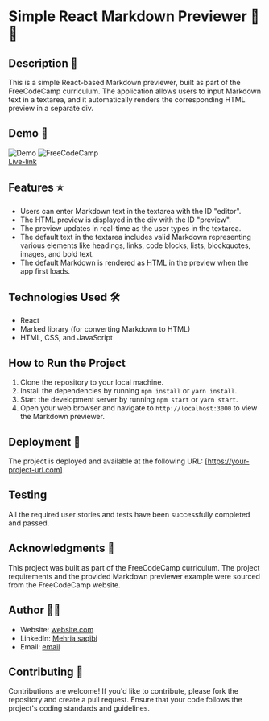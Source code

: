 # Simple React Markdown Previewer 🚀🚀

## Description 📝
This is a simple React-based Markdown previewer, built as part of the FreeCodeCamp curriculum. The application allows users to input Markdown text in a textarea, and it automatically renders the corresponding HTML preview in a separate div.


## Demo 📸


![Demo](./src/images/ran.png)
![FreeCodeCamp](./src/images/freecodecamp.png)
<br>
 [Live-link](https://66c0c47db5731c8f34cdbfdf--lucent-fox-8ac766.netlify.app/)

## Features ⭐
- Users can enter Markdown text in the textarea with the ID "editor".
- The HTML preview is displayed in the div with the ID "preview".
- The preview updates in real-time as the user types in the textarea.
- The default text in the textarea includes valid Markdown representing various elements like headings, links, code blocks, lists, blockquotes, images, and bold text.
- The default Markdown is rendered as HTML in the preview when the app first loads.

## Technologies Used 🛠️
- React
- Marked library (for converting Markdown to HTML)
- HTML, CSS, and JavaScript

## How to Run the Project
1. Clone the repository to your local machine.
2. Install the dependencies by running `npm install` or `yarn install`.
3. Start the development server by running `npm start` or `yarn start`.
4. Open your web browser and navigate to `http://localhost:3000` to view the Markdown previewer.

## Deployment 🚀
The project is deployed and available at the following URL: [https://your-project-url.com]

## Testing
All the required user stories and tests have been successfully completed and passed.

## Acknowledgments 📝
This project was built as part of the FreeCodeCamp curriculum. The project requirements and the provided Markdown previewer example were sourced from the FreeCodeCamp website.

## Author 👩‍💻
- Website: [website.com]( )
- LinkedIn: [Mehria saqibi](https://www.linkedin.com/in/mehria-saqibi-a386a41a1?utm_source=share&utm_campaign=share_via&utm_content=profile&utm_medium=android_app)
- Email: [email](mosawermh@gmail.com)

## Contributing 🤝

Contributions are welcome! If you'd like to contribute, please fork the repository and create a pull request. Ensure that your code follows the project's coding standards and guidelines.